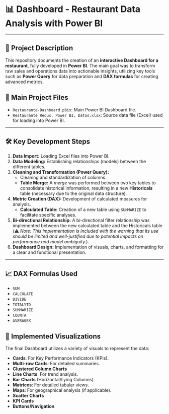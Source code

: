 # 📊 Dashboard - Restaurant Data Analysis with Power BI
---
## 📄 Project Description
This repository documents the creation of an **interactive Dashboard for a restaurant**, fully developed in **Power BI**.
The main goal was to transform raw sales and operations data into actionable insights, utilizing key tools such as **Power Query** for data preparation and **DAX formulas** for creating advanced metrics.

## 📁 Main Project Files
* `Restaurante-Dashboard.pbix`: Main Power BI Dashboard file.
* `Restaurante Redux, Power BI, Datos.xlsx`: Source data file (Excel) used for loading into Power BI.
---
## 🛠️ Key Development Steps
1.  **Data Import:** Loading Excel files into Power BI.
2.  **Data Modeling:** Establishing relationships (models) between the different tables.
3.  **Cleaning and Transformation (Power Query):**
    * Cleaning and standardization of columns.
    * **Table Merge:** A *merge* was performed between two key tables to consolidate historical information, resulting in a new **Historicals** table (necessary due to the original data structure).
4.  **Metric Creation (DAX):** Development of calculated measures for analysis.
    * **Calculated Table:** Creation of a new table using `SUMMARIZE` to facilitate specific analyses.
5.  **Bi-directional Relationship:** A bi-directional filter relationship was implemented between the new calculated table and the Historicals table (⚠️ *Note: This implementation is included with the warning that its use should be limited and well-justified due to potential impacts on performance and model ambiguity.*).
6.  **Dashboard Design:** Implementation of visuals, charts, and formatting for a clear and functional presentation.
---
## 📈 DAX Formulas Used
* `SUM`
* `CALCULATE`
* `DIVIDE`
* `TOTALYTD`
* `SUMMARIZE`
* `COUNTA`
* `AVERAGEX`

## 🎨 Implemented Visualizations

The final Dashboard utilizes a variety of visuals to represent the data:

* **Cards**: For Key Performance Indicators (KPIs).
* **Multi-row Cards**: For detailed summaries.
* **Clustered Column Charts**
* **Line Charts**: For trend analysis.
* **Bar Charts** (Horizontal/Lying Columns)
* **Matrices**: For detailed tabular views.
* **Maps**: For geographical analysis (if applicable).
* **Scatter Charts**
* **KPI Cards**
* **Buttons/Navigation**
